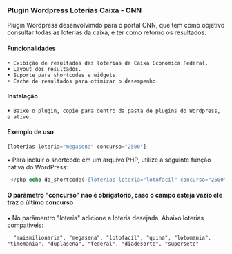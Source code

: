 ### Plugin Wordpress Loterias Caixa - CNN

Plugin Wordpress desenvolvimdo para o portal CNN, que tem como objetivo consultar todas as loterias da caixa, e ter como retorno os resultados.

#### Funcionalidades
```
• Exibição de resultados das loterias da Caixa Econômica Federal.
• Layout dos resultados.
• Suporte para shortcodes e widgets.
• Cache de resultados para otimizar o desempenho.
```
#### Instalação
```
• Baixe o plugin, copie para dentro da pasta de plugins do Wordpress, e ative.
```
#### Exemplo de uso
```php
[loterias loteria="megasena" concurso="2500"]
```
• Para incluir o shortcode em um arquivo PHP, utilize a seguinte função nativa do WordPress:
```php
 <?php echo do_shortcode('[loterias loteria="lotofacil" concurso="2500"]'); ?>
```
#### O parâmetro "concurso" nao é obrigatório, caso o campo esteja vazio ele traz o último concurso

• No parâmentro "loteria" adicione a loteria desejada. Abaixo loterias compatíveis:
```
  "maismilionaria", "megasena", "lotofacil", "quina", "lotomania", "timemania", "duplasena", "federal", "diadesorte", "supersete"
```